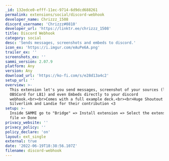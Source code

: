 ```yaml
---
_id: 132edce0-efff-11ec-9714-6d9dcd688261
permalink: extensions/social/discord-webhook
developer_name: Chrizzz_1508
discord_username: 'Chrizzz#0810'
developer_url: 'https://linktr.ee/chrizzz_1508'
title: Discord Webhook
category: social
desc: 'Sends messages, screenshots and embeds to discord.'
icon_ex: 'https://i.imgur.com/eAuPe6A.png'
trailer_ex: ''
screenshots_ex: ''
sammi_version: 2.07.9
platform: Any
version: Any
download_url: 'https://ko-fi.com/s/e28d13a4c2'
setup_url: ''
overview: >-
  This extension let's you send messages, screenshot of your sources (like
  OBSCord for LB1) and even Embeds directly to your discord
  webhook.<br><br>Comes with a full example deck.<br><br>Huge Shoutout to
  Silverlink and Landie for their contribution <3
setup: >-
  Inside SAMMI go to "Bridge" => Install extension => Select the extension
  file => Done
privacy_website: ''
privacy_policy: ''
policy_declare: 'on'
layout: ext_single
external: true
date: '2022-06-19T18:38:56.107Z'
filename: discord-webhook
---
```

